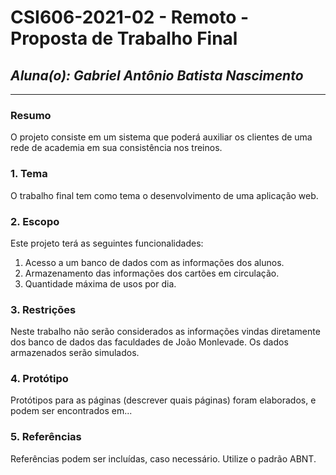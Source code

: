 # **CSI606-2021-02 - Remoto - Proposta de Trabalho Final**

## *Aluna(o): Gabriel Antônio Batista Nascimento*

--------------

<!-- Descrever um resumo sobre o trabalho. -->

### Resumo

O projeto consiste em um sistema que poderá auxiliar os clientes de uma rede de academia em sua consistência
nos treinos.

<!-- Apresentar o tema. -->
### 1. Tema

O trabalho final tem como tema o desenvolvimento de uma aplicação web.

<!-- Descrever e limitar o escopo da aplicação. -->
### 2. Escopo

Este projeto terá as seguintes funcionalidades:

1. Acesso a um banco de dados com as informações dos alunos.
2. Armazenamento das informações dos cartões em circulação.
3. Quantidade máxima de usos por dia.

<!-- Apresentar restrições de funcionalidades e de escopo. -->
### 3. Restrições

Neste trabalho não serão considerados as informações vindas diretamente dos banco de dados
das faculdades de João Monlevade. Os dados armazenados serão simulados.

<!-- Construir alguns protótipos para a aplicação, disponibilizá-los no Github e descrever o que foi considerado. //-->
### 4. Protótipo

  Protótipos para as páginas (descrever quais páginas) foram elaborados, e podem ser encontrados em...

### 5. Referências

  Referências podem ser incluídas, caso necessário. Utilize o padrão ABNT.
